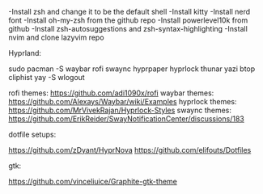 -Install zsh and change it to be the default shell
-Install kitty
-Install nerd font
-Install oh-my-zsh from the github repo
-Install powerlevel10k from github
-Install zsh-autosuggestions and zsh-syntax-highlighting
-Install nvim and clone lazyvim repo


Hyprland:

sudo pacman -S waybar rofi swaync hyprpaper hyprlock thunar yazi btop cliphist
yay -S wlogout

rofi themes: https://github.com/adi1090x/rofi
waybar themes: https://github.com/Alexays/Waybar/wiki/Examples
hyprlock themes: https://github.com/MrVivekRajan/Hyprlock-Styles
swaync themes: https://github.com/ErikReider/SwayNotificationCenter/discussions/183

dotfile setups: 

https://github.com/zDyant/HyprNova
https://github.com/elifouts/Dotfiles

gtk:

https://github.com/vinceliuice/Graphite-gtk-theme
